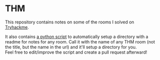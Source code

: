 # THM

This repository contains notes on some of the rooms I solved on [Tryhackme](https://tryhackme.com/).

It also contains [a python script](setup.py) to automatically setup a directory with a readme for notes for any room. Call it with the name of any THM room (not the title, but the name in the url) and it'll setup a directory for you.  
Feel free to edit/improve the script and create a pull request afterward!

